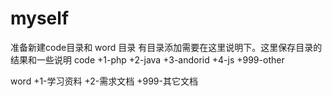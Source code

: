 # myself
准备新建code目录和 word 目录 有目录添加需要在这里说明下。这里保存目录的结果和一些说明
code
  +1-php
  +2-java
  +3-andorid
  +4-js
  +999-other
  
word
  +1-学习资料
  +2-需求文档
  +999-其它文档
